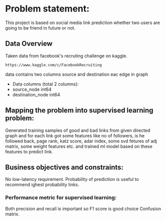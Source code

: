 # Problem statement:

This project is based on social media link prediction whether two users are going to be friend in future or not.

## Data Overview

Taken data from facebook's recruting challenge on kaggle.
```
https://www.kaggle.com/c/FacebookRecruiting
```
data contains two columns source and destination eac edge in graph
* Data columns (total 2 columns):
* source_node int64
* destination_node int64
## Mapping the problem into supervised learning problem:

Generated training samples of good and bad links from given directed graph and for each link got some features like no of followers, is he followed back, page rank, katz score, adar index, some svd fetures of adj matrix, some weight features etc. and trained ml model based on these features to predict link.

## Business objectives and constraints:

No low-latency requirement. Probability of prediction is useful to recommend ighest probability links.

### Performance metric for supervised learning:

Both precision and recall is important so F1 score is good choice Confusion matrix.



